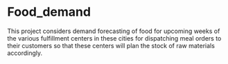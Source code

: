 # Food_demand
 This project considers demand forecasting of food for upcoming weeks of the  various fulfillment centers in these cities for dispatching meal orders to their customers so that these centers will plan the stock of raw materials accordingly.
